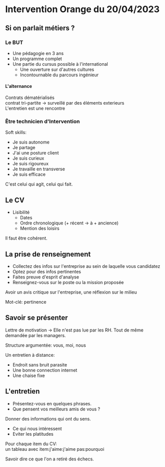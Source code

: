 # Intervention Orange du 20/04/2023

## Si on parlait métiers ?

### Le BUT

- Une pédagogie en 3 ans
- Un programme complet
- Une partie du cursus possible à l'international
  - Une ouverture sur d'autres cultures
  - Incontournable du parcours ingénieur

#### L'alternance

Contrats dématérialisés  
contrat tri-partite -> surveillé par des éléments exterieurs  
L'entretien est une rencontre

### Être technicien d'Intervention

Soft skills:

- Je suis autonome
- Je partage
- J'ai une posture client
- Je suis curieux
- Je suis rigoureux
- Je travaille en transverse
- Je suis efficace

C'est celui qui agit, celui qui fait.

## Le CV

- Lisibilité
  - Dates
  - Ordre chronologique (+ récent -> à + ancience)
  - Mention des loisirs

Il faut être cohérent.

## La prise de renseignement

- Collectez des infos sur l'entreprise au sein de laquelle vous candidatez
- Optez pour des infos pertinentes
- Faites preuve d'esprit d'analyse
- Renseignez-vous sur le poste ou la mission proposée

Avoir un avis critique sur l'entreprise, une réflexion sur le milieu

Mot-clé: pertinence

## Savoir se présenter

Lettre de motivation -> Elle n'est pas lue par les RH.
Tout de même demandée par les managers.

Structure argumentée: vous, moi, nous

Un entretien à distance:

- Endroit sans bruit parasite
- Une bonne connection internet
- Une chaise fixe

## L'entretien

- Présentez-vous en quelques phrases.
- Que pensent vos meilleurs amis de vous ?

Donner des informations qui ont du sens.

- Ce qui nous intéressent
- Eviter les platitudes

Pour chaque item du CV:  
  un tableau avec item:j'aime:j'aime pas:pourquoi

Savoir dire ce que l'on a retiré des échecs.
